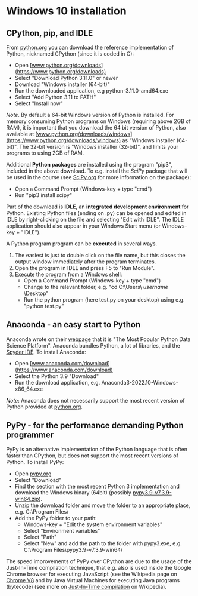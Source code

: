# Windows 10 installation

## CPython, pip, and IDLE

From [python.org](https://www.python.org/downloads) you can download the reference implementation of Python, nicknamed CPython (since it is coded in C):

* Open [www.python.org/downloads](https://www.python.org/downloads)
* Select "Download Python 3.11.0" or newer
* Download "Windows installer (64-bit)"
* Run the downloaded application, e.g python-3.11.0-amd64.exe
* Select "Add Python 3.11 to PATH"
* Select "Install now"

_Note_. By default a 64-bit Windows version of Python is installed. For memory consuming Python programs on Windows (requiring above 2GB of RAM), it is important that you download the 64 bit version of Python, also available at [www.python.org/downloads/windows](https://www.python.org/downloads/windows) as "Windows installer (64-bit)". The 32-bit version is "Windows installer (32-bit)", and limits your programs to using 2GB of RAM.

Additional **Python packages** are installed using the program "pip3", included in the above download. To e.g. install the _SciPy_ package that will be used in the course (see [SciPy.org](https://www.scipy.org) for more information on the package):

* Open a Command Prompt (Windows-key + type "cmd")
* Run "pip3 install scipy"

Part of the download is **IDLE**, an **integrated development environment** for Python. Existing Python files (ending on .py) can be opened and edited in IDLE by right-clicking on the file and selecting "Edit with IDLE". The IDLE application should also appear in your Windows Start menu (or Windows-key + "IDLE").

A Python program program can be **executed** in several ways.

1. The easiest is just to double click on the file name, but this closes the output window immediately after the program terminates.
2. Open the program in IDLE and press F5 to "Run Module".
3. Execute the program from a Windows shell:
    - Open a Command Prompt (Windows-key + type "cmd")
    - Change to the relevant folder, e.g. "cd C:\Users\ _username_ \Desktop\"
    - Run the python program (here test.py on your desktop) using e.g. "python test.py"

## Anaconda - an easy start to Python

Anaconda wrote on their [webpage](https://www.anaconda.com) that it is "The Most Popular Python Data Science Platform". Anaconda bundles Python, a lot of libraries, and the [Spyder IDE](https://github.com/spyder-ide). To install Anaconda:

* Open [www.anaconda.com/download](https://www.anaconda.com/download)
* Select the Python 3.9 "Download"
* Run the download application,	e.g. Anaconda3-2022.10-Windows-x86_64.exe

_Note_: Anaconda does not necessarily support the most recent version of Python provided at [python.org](https://www.python.org).

## PyPy - for the performance demanding Python programmer

PyPy is an alternative implementation of the Python language that is often faster than CPython, but does not support the most recent versions of Python. To install PyPy:

* Open [pypy.org](https://pypy.org)
* Select "Download"
* Find the section with the most recent Python 3 implementation	and download the Windows binary (64bit) (possibly [pypy3.9-v7.3.9-win64.zip](https://downloads.python.org/pypy/pypy3.9-v7.3.9-win64.zip)).
* Unzip the download folder and move the folder to an appropriate place, e.g. C:\Program Files\
* Add the PyPy folder to your path:
    * Windows-key + "Edit the system environment variables"
    * Select "Environment variables"
    * Select "Path"
    * Select "New" and add the path to the folder with pypy3.exe, e.g. C:\Program Files\pypy3.9-v7.3.9-win64\

The speed improvements of PyPy over CPython are due to the usage of the Just-In-Time compilation technique, that e.g. also is used inside the Google Chrome browser for executing JavaScript (see the Wikipedia page on [Chrome V8](https://en.wikipedia.org/wiki/Chrome_V8) and by Java Virtual Machines for executing Java programs (bytecode) (see more on [Just-In-Time compilation](https://en.wikipedia.org/wiki/Just-in-time_compilation) on Wikipedia).
